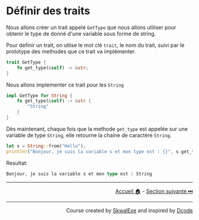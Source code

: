 # Définir des traits

Nous allons créer un trait appelé `GetType` que nous allons utiliser pour obtenir le type de donné d'une variable sous forme de string.

Pour definir un trait, on utlise le mot clé `trait`, le nom du trait, suivi par le prototype des methodes que ce trait va implémenter.

```rust
trait GetType {
    fn get_type(&self) -> &str;
}
```

Nous allons implementer ce trait pour les `String`

```rust
impl GetType for String { 
    fn get_type(&self) -> &str {
        "String"
    }
}
```

Dès maintenant, chaque fois que la methode `get_type` est appelée sur une variable de type `String`, elle retourne la chaine de caractère `String`.

```rust
let s = String::from("Hello");
println!("Bonjour, je suis la variable s et mon type est : {}", s.get_type());
```

Resultat:

```rust
Bonjour, je suis la variable s et mon type est : String
```



---

<p align="right"><a href="https://skwalexe.github.io/apprendre-rust/">Accueil 🏠</a> - <a href="../le-mot-cle-match">Section suivante ⏭️</a></p>

---

<p align="right">Course created by <a href="https://github.com/SkwalExe/" target="_blank">SkwalExe</a> and inspired by <a href="https://www.youtube.com/watch?v=vOMJlQ5B-M0&list=PLVvjrrRCBy2JSHf9tGxGKJ-bYAN_uDCUL" target="_blank">Dcode</a></p>